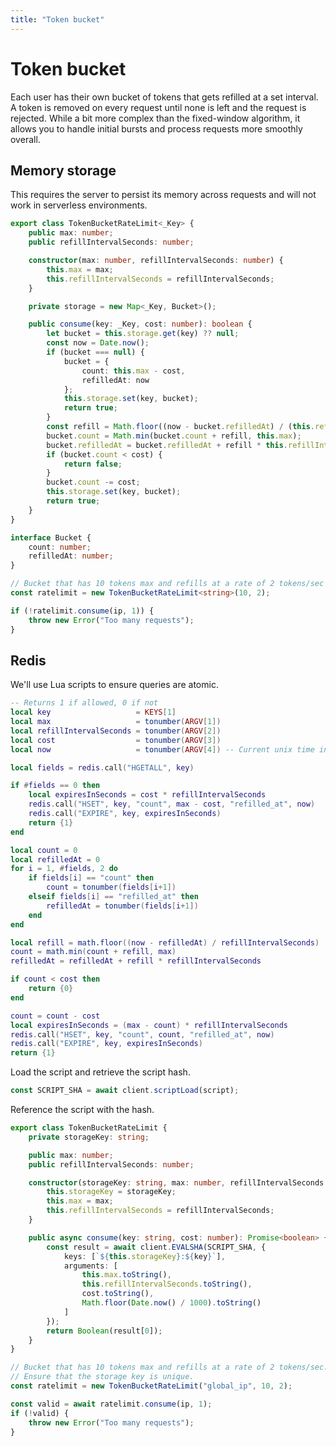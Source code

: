 ```yaml
---
title: "Token bucket"
---
```


# Token bucket

Each user has their own bucket of tokens that gets refilled at a set interval. A token is removed on every request until none is left and the request is rejected. While a bit more complex than the fixed-window algorithm, it allows you to handle initial bursts and process requests more smoothly overall.

## Memory storage

This requires the server to persist its memory across requests and will not work in serverless environments.

```ts
export class TokenBucketRateLimit<_Key> {
	public max: number;
	public refillIntervalSeconds: number;

	constructor(max: number, refillIntervalSeconds: number) {
		this.max = max;
		this.refillIntervalSeconds = refillIntervalSeconds;
	}

	private storage = new Map<_Key, Bucket>();

	public consume(key: _Key, cost: number): boolean {
		let bucket = this.storage.get(key) ?? null;
		const now = Date.now();
		if (bucket === null) {
			bucket = {
				count: this.max - cost,
				refilledAt: now
			};
			this.storage.set(key, bucket);
			return true;
		}
		const refill = Math.floor((now - bucket.refilledAt) / (this.refillIntervalSeconds * 1000));
		bucket.count = Math.min(bucket.count + refill, this.max);
		bucket.refilledAt = bucket.refilledAt + refill * this.refillIntervalSeconds * 1000;
		if (bucket.count < cost) {
			return false;
		}
		bucket.count -= cost;
		this.storage.set(key, bucket);
		return true;
	}
}

interface Bucket {
	count: number;
	refilledAt: number;
}
```

```ts
// Bucket that has 10 tokens max and refills at a rate of 2 tokens/sec
const ratelimit = new TokenBucketRateLimit<string>(10, 2);

if (!ratelimit.consume(ip, 1)) {
	throw new Error("Too many requests");
}
```

## Redis

We'll use Lua scripts to ensure queries are atomic.

```lua
-- Returns 1 if allowed, 0 if not
local key                   = KEYS[1]
local max                   = tonumber(ARGV[1])
local refillIntervalSeconds = tonumber(ARGV[2])
local cost                  = tonumber(ARGV[3])
local now                   = tonumber(ARGV[4]) -- Current unix time in seconds

local fields = redis.call("HGETALL", key)

if #fields == 0 then
	local expiresInSeconds = cost * refillIntervalSeconds
	redis.call("HSET", key, "count", max - cost, "refilled_at", now)
	redis.call("EXPIRE", key, expiresInSeconds)
	return {1}
end

local count = 0
local refilledAt = 0
for i = 1, #fields, 2 do
	if fields[i] == "count" then
		count = tonumber(fields[i+1])
	elseif fields[i] == "refilled_at" then
		refilledAt = tonumber(fields[i+1])
	end
end

local refill = math.floor((now - refilledAt) / refillIntervalSeconds)
count = math.min(count + refill, max)
refilledAt = refilledAt + refill * refillIntervalSeconds

if count < cost then
	return {0}
end

count = count - cost
local expiresInSeconds = (max - count) * refillIntervalSeconds
redis.call("HSET", key, "count", count, "refilled_at", now)
redis.call("EXPIRE", key, expiresInSeconds)
return {1}
```

Load the script and retrieve the script hash.

```ts
const SCRIPT_SHA = await client.scriptLoad(script);
```

Reference the script with the hash.

```ts
export class TokenBucketRateLimit {
	private storageKey: string;

	public max: number;
	public refillIntervalSeconds: number;

	constructor(storageKey: string, max: number, refillIntervalSeconds: number) {
		this.storageKey = storageKey;
		this.max = max;
		this.refillIntervalSeconds = refillIntervalSeconds;
	}

	public async consume(key: string, cost: number): Promise<boolean> {
		const result = await client.EVALSHA(SCRIPT_SHA, {
			keys: [`${this.storageKey}:${key}`],
			arguments: [
				this.max.toString(),
				this.refillIntervalSeconds.toString(),
				cost.toString(),
				Math.floor(Date.now() / 1000).toString()
			]
		});
		return Boolean(result[0]);
	}
}
```

```ts
// Bucket that has 10 tokens max and refills at a rate of 2 tokens/sec.
// Ensure that the storage key is unique.
const ratelimit = new TokenBucketRateLimit("global_ip", 10, 2);

const valid = await ratelimit.consume(ip, 1);
if (!valid) {
	throw new Error("Too many requests");
}
```
